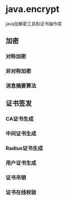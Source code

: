 # java.encrypt
java加解密工具和证书操作库

## 加密

### 对称加密

### 非对称加密

### 消息摘要算法


## 证书签发

### CA证书生成

### 中间证书生成

### Radius证书生成

### 用户证书生成

### 证书吊销

### 证书在线校验
